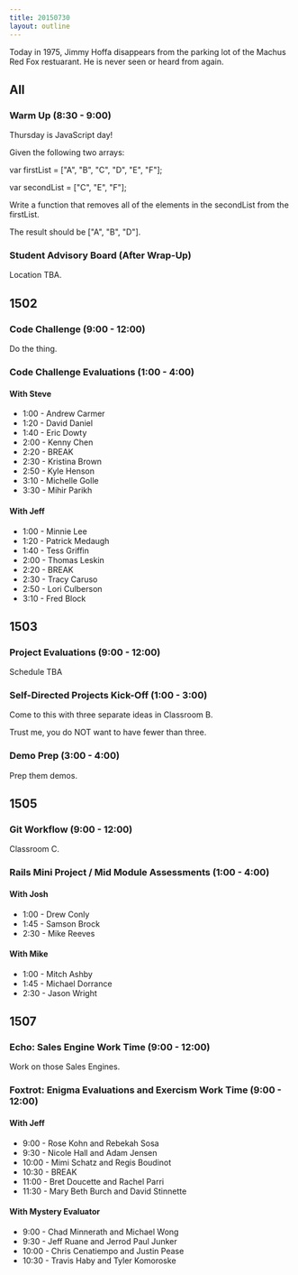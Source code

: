 ```yaml
---
title: 20150730
layout: outline
---
```


Today in 1975, Jimmy Hoffa disappears from the parking lot of the Machus Red Fox restuarant. He is never seen or heard from again.

## All

### Warm Up (8:30 - 9:00)

Thursday is JavaScript day!

Given the following two arrays:

var firstList = ["A", "B", "C", "D", "E", "F"];

var secondList = ["C", "E", "F"];

Write a function that removes all of the elements in the secondList from the firstList.

The result should be ["A", "B", "D"].

### Student Advisory Board (After Wrap-Up)

Location TBA.

## 1502 

### Code Challenge (9:00 - 12:00)

Do the thing.

### Code Challenge Evaluations (1:00 - 4:00)

#### With Steve

* 1:00 - Andrew Carmer
* 1:20 - David Daniel
* 1:40 - Eric Dowty
* 2:00 - Kenny Chen
* 2:20 - BREAK
* 2:30 - Kristina Brown
* 2:50 - Kyle Henson
* 3:10 - Michelle Golle
* 3:30 - Mihir Parikh


#### With Jeff

* 1:00 - Minnie Lee
* 1:20 - Patrick Medaugh
* 1:40 - Tess Griffin
* 2:00 - Thomas Leskin
* 2:20 - BREAK
* 2:30 - Tracy Caruso
* 2:50 - Lori Culberson
* 3:10 - Fred Block


## 1503

### Project Evaluations (9:00 - 12:00)

Schedule TBA

### Self-Directed Projects Kick-Off (1:00 - 3:00)

Come to this with three separate ideas in Classroom B. 

Trust me, you do NOT want to have fewer than three.

### Demo Prep (3:00 - 4:00)

Prep them demos.


## 1505

### Git Workflow (9:00 - 12:00)

Classroom C.

### Rails Mini Project / Mid Module Assessments (1:00 - 4:00)

#### With Josh

* 1:00 - Drew Conly 
* 1:45 - Samson Brock
* 2:30 - Mike Reeves

#### With Mike

* 1:00 - Mitch Ashby
* 1:45 - Michael Dorrance
* 2:30 - Jason Wright 


## 1507

### Echo: Sales Engine Work Time (9:00 - 12:00)

Work on those Sales Engines. 

### Foxtrot: Enigma Evaluations and Exercism Work Time (9:00 - 12:00)

#### With Jeff

* 9:00 - Rose Kohn and Rebekah Sosa
* 9:30 - Nicole Hall and Adam Jensen
* 10:00 - Mimi Schatz and Regis Boudinot
* 10:30 - BREAK
* 11:00 - Bret Doucette and Rachel Parri
* 11:30 -  Mary Beth Burch and David Stinnette

#### With Mystery Evaluator

* 9:00 - Chad Minnerath and Michael Wong
* 9:30 - Jeff Ruane and Jerrod Paul Junker
* 10:00 - Chris Cenatiempo and Justin Pease
* 10:30 - Travis Haby and Tyler Komoroske
